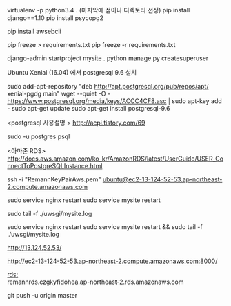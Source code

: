 virtualenv -p python3.4 .   (마지막에 점이나 디렉토리 선정)
pip install django==1.10
pip install psycopg2

pip install awsebcli

pip freeze > requirements.txt
pip freeze -r requirements.txt

django-admin startproject mysite .
python manage.py createsuperuser

Ubuntu Xenial (16.04) 에서 postgresql 9.6 설치 

sudo add-apt-repository "deb http://apt.postgresql.org/pub/repos/apt/ xenial-pgdg main"
wget --quiet -O - https://www.postgresql.org/media/keys/ACCC4CF8.asc | sudo apt-key add -
sudo apt-get update
sudo apt-get install postgresql-9.6

<postgresql 사용설명 >
http://acpi.tistory.com/69

sudo -u postgres psql

<아마존 RDS> 
http://docs.aws.amazon.com/ko_kr/AmazonRDS/latest/UserGuide/USER_ConnectToPostgreSQLInstance.html


ssh -i "RemannKeyPairAws.pem" ubuntu@ec2-13-124-52-53.ap-northeast-2.compute.amazonaws.com

sudo service nginx restart
sudo service mysite restart 

sudo tail -f ./uwsgi/mysite.log

sudo service nginx restart 
sudo service mysite restart && sudo tail -f ./uwsgi/mysite.log

http://13.124.52.53/

http://ec2-13-124-52-53.ap-northeast-2.compute.amazonaws.com:8000/

<rds:>    
remannrds.czgkyfidohea.ap-northeast-2.rds.amazonaws.com


git push -u origin master